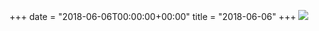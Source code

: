 +++
date = "2018-06-06T00:00:00+00:00"
title = "2018-06-06"
+++
<img class="img-fluid" src="/2018-06-06.jpg" />
